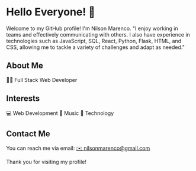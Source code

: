 # Hello Everyone! 👋

Welcome to my GitHub profile! I'm Nilson Marenco. "I enjoy working in teams and effectively communicating with others. I also have experience in technologies such as JavaScript, SQL, React, Python, Flask, HTML, and CSS, allowing me to tackle a variety of challenges and adapt as needed."

## About Me
👨‍💻 Full Stack Web Developer

## Interests
💻 Web Development
🎵 Music
📱 Technology

## Contact Me
You can reach me via email: <a href="mailto:nilsonmarenco@gmail.com" target="_blank">✉️ nilsonmarenco@gmail.com</a>  


Thank you for visiting my profile!


<link rel="stylesheet" href="https://cdnjs.cloudflare.com/ajax/libs/font-awesome/5.15.4/css/all.min.css">


